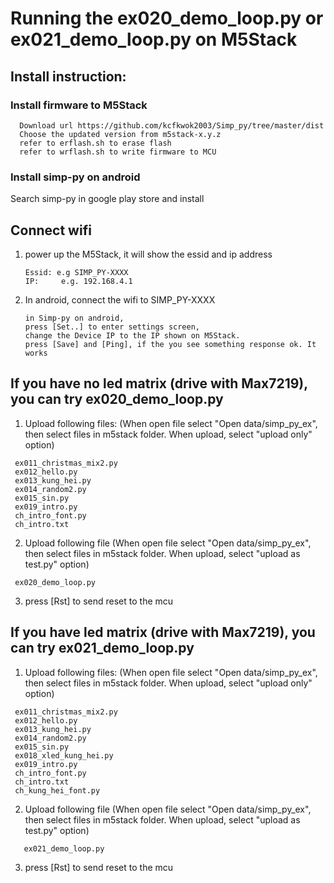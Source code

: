 # Running the ex020_demo_loop.py or ex021_demo_loop.py on M5Stack

## Install instruction:

### Install firmware to M5Stack
```
  Download url https://github.com/kcfkwok2003/Simp_py/tree/master/dist
  Choose the updated version from m5stack-x.y.z
  refer to erflash.sh to erase flash
  refer to wrflash.sh to write firmware to MCU
```
### Install simp-py on android
  Search simp-py in google play store and install
  
## Connect wifi
  1. power up the M5Stack, it will show the essid and ip address
     ```
     Essid: e.g SIMP_PY-XXXX 
     IP:     e.g. 192.168.4.1
     ```
  2. In android, connect the wifi to SIMP_PY-XXXX
     ```
     in Simp-py on android,
     press [Set..] to enter settings screen,
     change the Device IP to the IP shown on M5Stack.
     press [Save] and [Ping], if the you see something response ok. It works
     ```
     
## If you have no led matrix (drive with Max7219), you can try ex020_demo_loop.py
  1. Upload following files: (When open file select "Open data/simp_py_ex", then select files in m5stack folder. When upload, select "upload only" option)
  ```
   ex011_christmas_mix2.py 
   ex012_hello.py 
   ex013_kung_hei.py
   ex014_random2.py
   ex015_sin.py
   ex019_intro.py
   ch_intro_font.py   
   ch_intro.txt
  ```
  
  2. Upload following file (When open file select "Open data/simp_py_ex", then select files in m5stack folder. When upload, select "upload as test.py" option)
  ```
   ex020_demo_loop.py
  ```
  
  3. press [Rst] to send reset to the mcu

## If you have led matrix (drive with Max7219), you can try ex021_demo_loop.py 
  1. Upload following files: (When open file select "Open data/simp_py_ex", then select files in m5stack folder. When upload, select "upload only" option)
  ```
   ex011_christmas_mix2.py 
   ex012_hello.py 
   ex013_kung_hei.py
   ex014_random2.py   
   ex015_sin.py
   ex018_xled_kung_hei.py
   ex019_intro.py
   ch_intro_font.py   
   ch_intro.txt
   ch_kung_hei_font.py
   ```
   
  2. Upload following file (When open file select "Open data/simp_py_ex", then select files in m5stack folder. When upload, select "upload as test.py" option)
```
   ex021_demo_loop.py
```
  3. press [Rst] to send reset to the mcu
